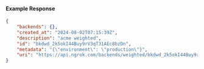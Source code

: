 <!-- Code generated for API Clients. DO NOT EDIT. -->

#### Example Response

```json
{
	"backends": {},
	"created_at": "2024-08-02T07:15:39Z",
	"description": "acme weighted",
	"id": "bkdwd_2k5okI44Buy9rV3qT31AEc8bzDn",
	"metadata": "{\"environment\": \"production\"}",
	"uri": "https://api.ngrok.com/backends/weighted/bkdwd_2k5okI44Buy9rV3qT31AEc8bzDn"
}
```
